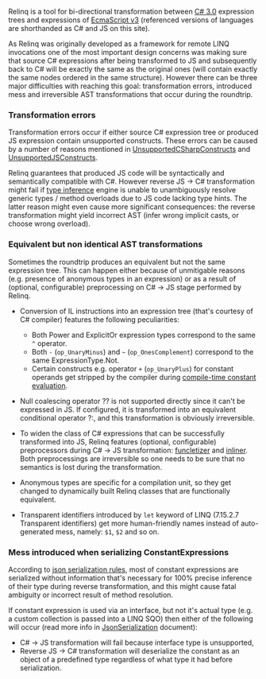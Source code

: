 Relinq is a tool for bi-directional transformation between [C# 3.0](http://download.microsoft.com/download/3/8/8/388e7205-bc10-4226-b2a8-75351c669b09/csharp%20language%20specification.doc) expression trees and expressions of [EcmaScript v3](http://www.ecma-international.org/publications/files/ECMA-ST/Ecma-262.pdf) (referenced versions of languages are shorthanded as C# and JS on this site).

As Relinq was originally developed as a framework for remote LINQ invocations one of the most important design concerns was making sure that source C# expressions after being transformed to JS and subsequently back to C# will be exactly the same as the original ones (will contain exactly the same nodes ordered in the same structure). However there can be three major difficulties with reaching this goal: transformation errors, introduced mess and irreversible AST transformations that occur during the roundtrip.

### Transformation errors ###

Transformation errors occur if either source C# expression tree or produced JS expression contain unsupported constructs. These errors can be caused by a number of reasons mentioned in [UnsupportedCSharpConstructs](UnsupportedCSharpConstructs.md) and [UnsupportedJSConstructs](UnsupportedJSConstructs.md).

Relinq guarantees that produced JS code will be syntactically and semantically compatible with C#. However reverse JS -> C# transformation might fail if [type inference](http://code.google.com/p/relinq/wiki/JSToCSharp) engine is unable to unambiguously resolve generic types / method overloads due to JS code lacking type hints. The latter reason might even cause more significant consequences: the reverse transformation might yield incorrect AST (infer wrong implicit casts, or choose wrong overload).

### Equivalent but non identical AST transformations ###

Sometimes the roundtrip produces an equivalent but not the same expression tree. This can happen either because of unmitigable reasons (e.g. presence of anonymous types in an expression) or as a result of (optional, configurable) preprocessing on C# -> JS stage performed by Relinq.

  * Conversion of IL instructions into an expression tree (that's courtesy of C# compiler) features the following peculiarities:
    * Both Power and ExplicitOr expression types correspond to the same `^` operator.
    * Both `-` (`op_UnaryMinus`) and `~` (`op_OnesComplement`) correspond to the same ExpressionType.Not.
    * Certain constructs e.g. operator `+` (`op_UnaryPlus`) for constant operands get stripped by the compiler during [compile-time constant evaluation](http://en.csharp-online.net/ECMA-334:_14.16_Constant_expressions).

  * Null coalescing operator ?? is not supported directly since it can't be expressed in JS. If configured, it is transformed into an equivalent conditional operator ?:, and this transformation is obviously irreversible.

  * To widen the class of C# expressions that can be successfully transformed into JS, Relinq features (optional, configurable) preprocessors during C# -> JS transformation: [funcletizer](http://code.google.com/p/relinq/wiki/Funcletizer) and [inliner](http://code.google.com/p/relinq/wiki/Inliner). Both preprocessings are irreversible so one needs to be sure that no semantics is lost during the transformation.

  * Anonymous types are specific for a compilation unit, so they get changed to dynamically built Relinq classes that are functionally equivalent.

  * Transparent identifiers introduced by `let` keyword of LINQ (7.15.2.7 Transparent identifiers) get more human-friendly names instead of auto-generated mess, namely: `$1`, `$2` and so on.

### Mess introduced when serializing ConstantExpressions ###

According to [json serialization rules](http://code.google.com/p/relinq/wiki/JsonSerialization), most of constant expressions are serialized without information that's necessary for 100% precise inference of their type during reverse transformation, and this might cause fatal ambiguity or incorrect result of method resolution.

If constant expression is used via an interface, but not it's actual type (e.g. a custom collection is passed into a LINQ SQO) then either of the following will occur  (read more info in [JsonSerialization](JsonSerialization.md) document):
  * C# -> JS transformation will fail because interface type is unsupported,
  * Reverse JS -> C# transformation will deserialize the constant as an object of a predefined type regardless of what type it had before serialization.